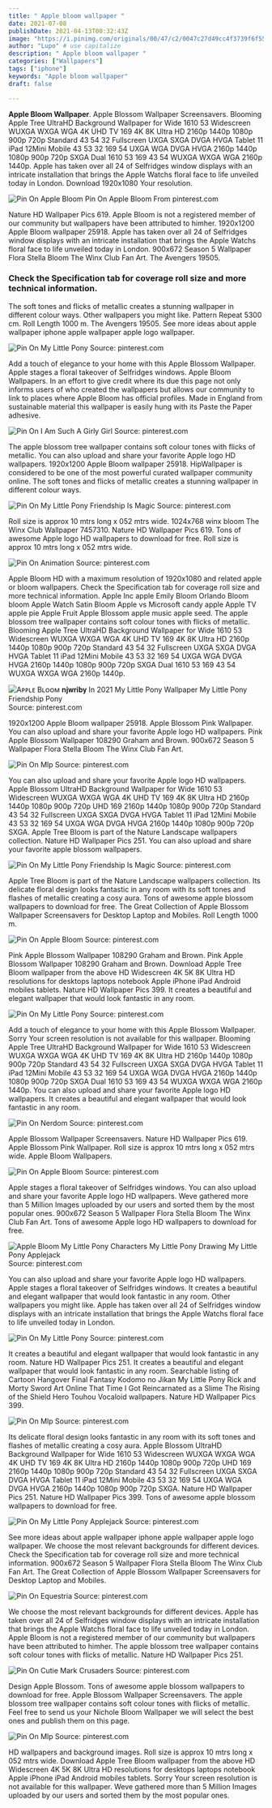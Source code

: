 ```yaml
---
title: " Apple bloom wallpaper "
date: 2021-07-08
publishDate: 2021-04-13T00:32:43Z
image: "https://i.pinimg.com/originals/00/47/c2/0047c27d49cc4f3739f6f55d5ad93f03.jpg"
author: "Lupo" # use capitalize
description: " Apple bloom wallpaper "
categories: ["Wallpapers"]
tags: ["iphone"]
keywords: "Apple bloom wallpaper"
draft: false

---
```



**Apple Bloom Wallpaper**. Apple Blossom Wallpaper Screensavers. Blooming Apple Tree UltraHD Background Wallpaper for Wide 1610 53 Widescreen WUXGA WXGA WGA 4K UHD TV 169 4K 8K Ultra HD 2160p 1440p 1080p 900p 720p Standard 43 54 32 Fullscreen UXGA SXGA DVGA HVGA Tablet 11 iPad 12Mini Mobile 43 53 32 169 54 UXGA WGA DVGA HVGA 2160p 1440p 1080p 900p 720p SXGA Dual 1610 53 169 43 54 WUXGA WXGA WGA 2160p 1440p. Apple has taken over all 24 of Selfridges window displays with an intricate installation that brings the Apple Watchs floral face to life unveiled today in London. Download 1920x1080 Your resolution.

![Pin On Apple Bloom](https://i.pinimg.com/originals/c7/bc/6c/c7bc6c8854d65de53944c255cf1b9848.png "Pin On Apple Bloom")
Pin On Apple Bloom From pinterest.com


Nature HD Wallpaper Pics 619. Apple Bloom is not a registered member of our community but wallpapers have been attributed to himher. 1920x1200 Apple Bloom wallpaper 25918. Apple has taken over all 24 of Selfridges window displays with an intricate installation that brings the Apple Watchs floral face to life unveiled today in London. 900x672 Season 5 Wallpaper Flora Stella Bloom The Winx Club Fan Art. The Avengers 19505.

### Check the Specification tab for coverage roll size and more technical information.

The soft tones and flicks of metallic creates a stunning wallpaper in different colour ways. Other wallpapers you might like. Pattern Repeat 5300 cm. Roll Length 1000 m. The Avengers 19505. See more ideas about apple wallpaper iphone apple wallpaper apple logo wallpaper.


![Pin On My Little Pony](https://i.pinimg.com/originals/a1/ca/fe/a1cafee770fd7bc86430cbf36d2446c9.jpg "Pin On My Little Pony")
Source: pinterest.com

Add a touch of elegance to your home with this Apple Blossom Wallpaper. Apple stages a floral takeover of Selfridges windows. Apple Bloom Wallpapers. In an effort to give credit where its due this page not only informs users of who created the wallpapers but allows our community to link to places where Apple Bloom has official profiles. Made in England from sustainable material this wallpaper is easily hung with its Paste the Paper adhesive.

![Pin On I Am Such A Girly Girl](https://i.pinimg.com/originals/e6/53/4a/e6534af7585d62a0dc141b266b38c86b.jpg "Pin On I Am Such A Girly Girl")
Source: pinterest.com

The apple blossom tree wallpaper contains soft colour tones with flicks of metallic. You can also upload and share your favorite Apple logo HD wallpapers. 1920x1200 Apple Bloom wallpaper 25918. HipWallpaper is considered to be one of the most powerful curated wallpaper community online. The soft tones and flicks of metallic creates a stunning wallpaper in different colour ways.

![Pin On My Little Pony Friendship Is Magic](https://i.pinimg.com/originals/75/12/5d/75125dd1e30ac6972342ae693d4e708e.png "Pin On My Little Pony Friendship Is Magic")
Source: pinterest.com

Roll size is approx 10 mtrs long x 052 mtrs wide. 1024x768 winx bloom The Winx Club Wallpaper 7457310. Nature HD Wallpaper Pics 619. Tons of awesome Apple logo HD wallpapers to download for free. Roll size is approx 10 mtrs long x 052 mtrs wide.

![Pin On Animation](https://i.pinimg.com/originals/81/00/cf/8100cfa1a8c4bfb5fecb6861ed237933.jpg "Pin On Animation")
Source: pinterest.com

Apple Bloom HD with a maximum resolution of 1920x1080 and related apple or bloom wallpapers. Check the Specification tab for coverage roll size and more technical information. Apple Inc apple Emily Bloom Orlando Bloom bloom Apple Watch Satin Bloom Apple vs Microsoft candy apple Apple TV apple pie Apple Fruit Apple Blossom apple music apple seed. The apple blossom tree wallpaper contains soft colour tones with flicks of metallic. Blooming Apple Tree UltraHD Background Wallpaper for Wide 1610 53 Widescreen WUXGA WXGA WGA 4K UHD TV 169 4K 8K Ultra HD 2160p 1440p 1080p 900p 720p Standard 43 54 32 Fullscreen UXGA SXGA DVGA HVGA Tablet 11 iPad 12Mini Mobile 43 53 32 169 54 UXGA WGA DVGA HVGA 2160p 1440p 1080p 900p 720p SXGA Dual 1610 53 169 43 54 WUXGA WXGA WGA 2160p 1440p.

![Aᴘᴘʟᴇ Bʟᴏᴏᴍ 𝐧𝐣𝐰𝐫𝐢𝐛𝐲 In 2021 My Little Pony Wallpaper My Little Pony Friendship Pony](https://i.pinimg.com/736x/63/65/22/6365221294fdf490545e0b47472bc2b4.jpg "Aᴘᴘʟᴇ Bʟᴏᴏᴍ 𝐧𝐣𝐰𝐫𝐢𝐛𝐲 In 2021 My Little Pony Wallpaper My Little Pony Friendship Pony")
Source: pinterest.com

1920x1200 Apple Bloom wallpaper 25918. Apple Blossom Pink Wallpaper. You can also upload and share your favorite Apple logo HD wallpapers. Pink Apple Blossom Wallpaper 108290 Graham and Brown. 900x672 Season 5 Wallpaper Flora Stella Bloom The Winx Club Fan Art.

![Pin On Mlp](https://i.pinimg.com/originals/c0/40/91/c04091e3cef4bee5f373aa36dd6ab18f.png "Pin On Mlp")
Source: pinterest.com

You can also upload and share your favorite Apple logo HD wallpapers. Apple Blossom UltraHD Background Wallpaper for Wide 1610 53 Widescreen WUXGA WXGA WGA 4K UHD TV 169 4K 8K Ultra HD 2160p 1440p 1080p 900p 720p UHD 169 2160p 1440p 1080p 900p 720p Standard 43 54 32 Fullscreen UXGA SXGA DVGA HVGA Tablet 11 iPad 12Mini Mobile 43 53 32 169 54 UXGA WGA DVGA HVGA 2160p 1440p 1080p 900p 720p SXGA. Apple Tree Bloom is part of the Nature Landscape wallpapers collection. Nature HD Wallpaper Pics 251. You can also upload and share your favorite apple blossom wallpapers.

![Pin On My Little Pony Friendship Is Magic](https://i.pinimg.com/originals/91/cc/53/91cc53218088e38f4b075152e6a3b9f0.png "Pin On My Little Pony Friendship Is Magic")
Source: pinterest.com

Apple Tree Bloom is part of the Nature Landscape wallpapers collection. Its delicate floral design looks fantastic in any room with its soft tones and flashes of metallic creating a cosy aura. Tons of awesome apple blossom wallpapers to download for free. The Great Collection of Apple Blossom Wallpaper Screensavers for Desktop Laptop and Mobiles. Roll Length 1000 m.

![Pin On Apple Bloom](https://i.pinimg.com/originals/c7/bc/6c/c7bc6c8854d65de53944c255cf1b9848.png "Pin On Apple Bloom")
Source: pinterest.com

Pink Apple Blossom Wallpaper 108290 Graham and Brown. Pink Apple Blossom Wallpaper 108290 Graham and Brown. Download Apple Tree Bloom wallpaper from the above HD Widescreen 4K 5K 8K Ultra HD resolutions for desktops laptops notebook Apple iPhone iPad Android mobiles tablets. Nature HD Wallpaper Pics 399. It creates a beautiful and elegant wallpaper that would look fantastic in any room.

![Pin On My Little Pony](https://i.pinimg.com/originals/5d/ae/02/5dae0232a6b95f888b9f15de4b374d88.jpg "Pin On My Little Pony")
Source: pinterest.com

Add a touch of elegance to your home with this Apple Blossom Wallpaper. Sorry Your screen resolution is not available for this wallpaper. Blooming Apple Tree UltraHD Background Wallpaper for Wide 1610 53 Widescreen WUXGA WXGA WGA 4K UHD TV 169 4K 8K Ultra HD 2160p 1440p 1080p 900p 720p Standard 43 54 32 Fullscreen UXGA SXGA DVGA HVGA Tablet 11 iPad 12Mini Mobile 43 53 32 169 54 UXGA WGA DVGA HVGA 2160p 1440p 1080p 900p 720p SXGA Dual 1610 53 169 43 54 WUXGA WXGA WGA 2160p 1440p. You can also upload and share your favorite Apple logo HD wallpapers. It creates a beautiful and elegant wallpaper that would look fantastic in any room.

![Pin On Nerdom](https://i.pinimg.com/originals/f0/c9/93/f0c9936e54393aa18894b4ea159a67d3.png "Pin On Nerdom")
Source: pinterest.com

Apple Blossom Wallpaper Screensavers. Nature HD Wallpaper Pics 619. Apple Blossom Pink Wallpaper. Roll size is approx 10 mtrs long x 052 mtrs wide. Apple Bloom Wallpapers.

![Pin On Apple Bloom](https://i.pinimg.com/originals/20/3b/16/203b1605c284842112d1442dc49014b6.png "Pin On Apple Bloom")
Source: pinterest.com

Apple stages a floral takeover of Selfridges windows. You can also upload and share your favorite Apple logo HD wallpapers. Weve gathered more than 5 Million Images uploaded by our users and sorted them by the most popular ones. 900x672 Season 5 Wallpaper Flora Stella Bloom The Winx Club Fan Art. Tons of awesome Apple logo HD wallpapers to download for free.

![Apple Bloom My Little Pony Characters My Little Pony Drawing My Little Pony Applejack](https://i.pinimg.com/originals/e6/e2/69/e6e269d44b5ba112edc8d4344791f806.png "Apple Bloom My Little Pony Characters My Little Pony Drawing My Little Pony Applejack")
Source: pinterest.com

You can also upload and share your favorite Apple logo HD wallpapers. Apple stages a floral takeover of Selfridges windows. It creates a beautiful and elegant wallpaper that would look fantastic in any room. Other wallpapers you might like. Apple has taken over all 24 of Selfridges window displays with an intricate installation that brings the Apple Watchs floral face to life unveiled today in London.

![Pin On My Little Pony](https://i.pinimg.com/originals/d0/b6/60/d0b6609a53e3ad96e79701534f0a0558.png "Pin On My Little Pony")
Source: pinterest.com

It creates a beautiful and elegant wallpaper that would look fantastic in any room. Nature HD Wallpaper Pics 251. It creates a beautiful and elegant wallpaper that would look fantastic in any room. Searchable listing of Cartoon Hangover Final Fantasy Kodomo no Jikan My Little Pony Rick and Morty Sword Art Online That Time I Got Reincarnated as a Slime The Rising of the Shield Hero Touhou Vocaloid wallpapers. Nature HD Wallpaper Pics 399.

![Pin On Mlp](https://i.pinimg.com/originals/10/8a/09/108a09f4f84a32c79613fb483cdaa792.png "Pin On Mlp")
Source: pinterest.com

Its delicate floral design looks fantastic in any room with its soft tones and flashes of metallic creating a cosy aura. Apple Blossom UltraHD Background Wallpaper for Wide 1610 53 Widescreen WUXGA WXGA WGA 4K UHD TV 169 4K 8K Ultra HD 2160p 1440p 1080p 900p 720p UHD 169 2160p 1440p 1080p 900p 720p Standard 43 54 32 Fullscreen UXGA SXGA DVGA HVGA Tablet 11 iPad 12Mini Mobile 43 53 32 169 54 UXGA WGA DVGA HVGA 2160p 1440p 1080p 900p 720p SXGA. Nature HD Wallpaper Pics 251. Nature HD Wallpaper Pics 399. Tons of awesome apple blossom wallpapers to download for free.

![Pin On My Little Pony Applejack](https://i.pinimg.com/originals/76/5f/19/765f192dac75b5f01675a3b94ab51404.jpg "Pin On My Little Pony Applejack")
Source: pinterest.com

See more ideas about apple wallpaper iphone apple wallpaper apple logo wallpaper. We choose the most relevant backgrounds for different devices. Check the Specification tab for coverage roll size and more technical information. 900x672 Season 5 Wallpaper Flora Stella Bloom The Winx Club Fan Art. The Great Collection of Apple Blossom Wallpaper Screensavers for Desktop Laptop and Mobiles.

![Pin On Equestria](https://i.pinimg.com/originals/4f/cc/6e/4fcc6eaab10bac1d6e1ae85e335c8499.png "Pin On Equestria")
Source: pinterest.com

We choose the most relevant backgrounds for different devices. Apple has taken over all 24 of Selfridges window displays with an intricate installation that brings the Apple Watchs floral face to life unveiled today in London. Apple Bloom is not a registered member of our community but wallpapers have been attributed to himher. The apple blossom tree wallpaper contains soft colour tones with flicks of metallic. Nature HD Wallpaper Pics 251.

![Pin On Cutie Mark Crusaders](https://i.pinimg.com/originals/ac/5f/ac/ac5facd94f5c026811e16b86edfb40c3.png "Pin On Cutie Mark Crusaders")
Source: pinterest.com

Design Apple Blossom. Tons of awesome apple blossom wallpapers to download for free. Apple Blossom Wallpaper Screensavers. The apple blossom tree wallpaper contains soft colour tones with flicks of metallic. Feel free to send us your Nichole Bloom Wallpaper we will select the best ones and publish them on this page.

![Pin On Mlp](https://i.pinimg.com/originals/00/47/c2/0047c27d49cc4f3739f6f55d5ad93f03.jpg "Pin On Mlp")
Source: pinterest.com

HD wallpapers and background images. Roll size is approx 10 mtrs long x 052 mtrs wide. Download Apple Tree Bloom wallpaper from the above HD Widescreen 4K 5K 8K Ultra HD resolutions for desktops laptops notebook Apple iPhone iPad Android mobiles tablets. Sorry Your screen resolution is not available for this wallpaper. Weve gathered more than 5 Million Images uploaded by our users and sorted them by the most popular ones.

